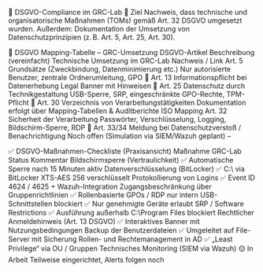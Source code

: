 📜 DSGVO-Compliance im GRC-Lab
🎯 Ziel
Nachweis, dass technische und organisatorische Maßnahmen (TOMs) gemäß Art. 32 DSGVO umgesetzt wurden. Außerdem: Dokumentation der Umsetzung von Datenschutzprinzipien (z. B. Art. 5, Art. 25, Art. 30).

🧾 DSGVO Mapping-Tabelle – GRC-Umsetzung
DSGVO-Artikel	Beschreibung (vereinfacht)	Technische Umsetzung im GRC-Lab	Nachweis / Link
Art. 5	Grundsätze (Zweckbindung, Datenminimierung etc.)	Nur autorisierte Benutzer, zentrale Ordnerumleitung, GPO	🔗
Art. 13	Informationspflicht bei Datenerhebung	Legal Banner mit Hinweisen	🔗
Art. 25	Datenschutz durch Technikgestaltung	USB-Sperre, SRP, eingeschränkte GPO-Rechte, TPM-Pflicht	🔗
Art. 30	Verzeichnis von Verarbeitungstätigkeiten	Dokumentation erfolgt über Mapping-Tabellen & Auditberichte	ISO Mapping
Art. 32	Sicherheit der Verarbeitung	Passwörter, Verschlüsselung, Logging, Bildschirm-Sperre, RDP	🔗
Art. 33/34	Meldung bei Datenschutzverstoß / Benachrichtigung	Noch offen (Simulation via SIEM/Wazuh geplant)	–

✅ DSGVO-Maßnahmen-Checkliste (Praxisansicht)
Maßnahme	GRC-Lab Status	Kommentar
Bildschirmsperre (Vertraulichkeit)	✅	Automatische Sperre nach 15 Minuten aktiv
Datenverschlüsselung (BitLocker)	✅	C:\ via BitLocker XTS-AES 256 verschlüsselt
Protokollierung von Logins	✅	Event ID 4624 / 4625 + Wazuh-Integration
Zugangsbeschränkung über Gruppenrichtlinien	✅	Rollenbasierte GPOs / RDP nur intern
USB-Schnittstellen blockiert	✅	Nur genehmigte Geräte erlaubt
SRP / Software Restrictions	✅	Ausführung außerhalb C:\Program Files blockiert
Rechtlicher Anmeldehinweis (Art. 13 DSGVO)	✅	Interaktives Banner mit Nutzungsbedingungen
Backup der Benutzerdateien	✅	Umgeleitet auf File-Server mit Sicherung
Rollen- und Rechtemanagement in AD	✅	„Least Privilege“ via OU / Gruppen
Technisches Monitoring (SIEM via Wazuh)	🟡 In Arbeit	Teilweise eingerichtet, Alerts folgen noch
